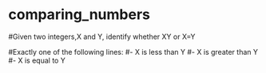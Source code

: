 # comparing_numbers
#Given two integers,X and Y, identify whether X<Y or X>Y or X=Y

#Exactly one of the following lines:
#- X is less than Y
#- X is greater than Y
#- X is equal to Y 
